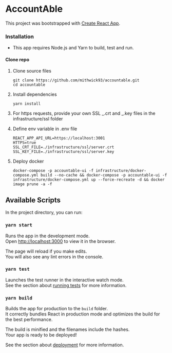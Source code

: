 # AccountAble

This project was bootstrapped with [Create React App](https://github.com/facebook/create-react-app).

### Installation

- This app requires Node.js and Yarn to build, test and run.

#### Clone repo

1. Clone source files

   ```
   git clone https://github.com/mithwick93/accountable.git
   cd accountable
   ```

2. Install dependencies

   ```
   yarn install
   ```

3. For https requests, provide your own SSL _.crt and _.key files in the infrastructure/ssl folder

4. Define env variable in .env file

   ```
   REACT_APP_API_URL=https://localhost:3001
   HTTPS=true
   SSL_CRT_FILE=./infrastructure/ssl/server.crt
   SSL_KEY_FILE=./infrastructure/ssl/server.key
   ```

5. Deploy docker
   ```
   docker-compose -p accountable-ui -f infrastructure/docker-compose.yml build --no-cache && docker-compose -p accountable-ui -f infrastructure/docker-compose.yml up --force-recreate -d && docker image prune -a -f
   ```

## Available Scripts

In the project directory, you can run:

### `yarn start`

Runs the app in the development mode.\
Open [http://localhost:3000](http://localhost:3000) to view it in the browser.

The page will reload if you make edits.\
You will also see any lint errors in the console.

### `yarn test`

Launches the test runner in the interactive watch mode.\
See the section about [running tests](https://facebook.github.io/create-react-app/docs/running-tests) for more
information.

### `yarn build`

Builds the app for production to the `build` folder.\
It correctly bundles React in production mode and optimizes the build for the best performance.

The build is minified and the filenames include the hashes.\
Your app is ready to be deployed!

See the section about [deployment](https://facebook.github.io/create-react-app/docs/deployment) for more information.
